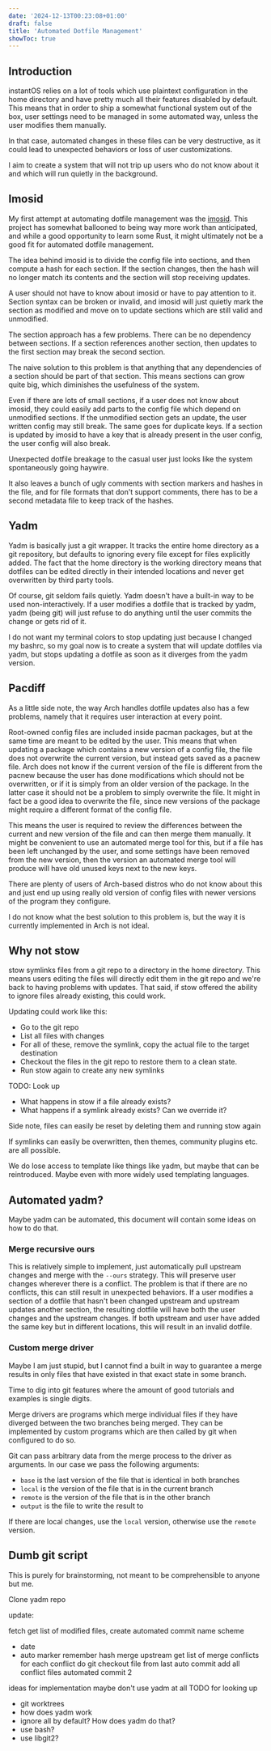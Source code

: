 ```yaml
---
date: '2024-12-13T00:23:08+01:00'
draft: false
title: 'Automated Dotfile Management'
showToc: true
---
```


## Introduction

instantOS relies on a lot of tools which use plaintext configuration in the home
directory and have pretty much all their features disabled by default. This
means that in order to ship a somewhat functional system out of the box, user
settings need to be managed in some automated way, unless the user modifies them manually.

In that case, automated changes in these files can be very destructive, as it
could lead to unexpected behaviors or loss of user customizations.

I aim to create a system that will not trip up users who do not know about it
and which will run quietly in the background.

## Imosid

My first attempt at automating dotfile management was the [imosid](https://github.com/instantos/imosid).
This project has somewhat ballooned to being way more work than anticipated, and
while a good opportunity to learn some Rust, it might ultimately not be a good
fit for automated dotfile management.

The idea behind imosid is to divide the config file into sections, and then
compute a hash for each section. If the section changes, then the hash will no
longer match its contents and the section will stop receiving updates.

A user should not have to know about imosid or have to pay attention to it.
Section syntax can be broken or invalid, and imosid will just quietly mark the
section as modified and move on to update sections which are still valid and
unmodified.

The section approach has a few problems. There can be no dependency between
sections. If a section references another section, then updates to the first
section may break the second section.

The naive solution to this problem is that anything that any dependencies of a
section should be part of that section. This means sections can grow quite big,
which diminishes the usefulness of the system.

Even if there are lots of small sections, if a user does not know about
imosid, they could easily add parts to the config file which depend on
unmodified sections. If the unmodified section gets an update, the user written
config may still break. The same goes for duplicate keys. If a section is
updated by imosid to have a key that is already present in the user config, the
user config will also break.

Unexpected dotfile breakage to the casual user just looks like the system
spontaneously going haywire.


It also leaves a bunch of ugly comments with section markers and hashes in the
file, and for file formats that don't support comments, there has to be a second
metadata file to keep track of the hashes.

## Yadm

Yadm is basically just a git wrapper. It tracks the entire home directory as a
git repository, but defaults to ignoring every file except for files explicitly
added. The fact that the home directory is the working directory means that
dotfiles can be edited directly in their intended locations and never get
overwritten by third party tools.

Of course, git seldom fails quietly. Yadm doesn't have a built-in way to be used
non-interactively. If a user modifies a dotfile that is tracked by yadm, yadm
(being git) will just refuse to do anything until the user commits the change or
gets rid of it.

I do not want my terminal colors to stop updating just because I changed my
bashrc, so my goal now is to create a system that will update dotfiles via yadm,
but stops updating a dotfile as soon as it diverges from the yadm version.

## Pacdiff

As a little side note, the way Arch handles dotfile updates also has a few
problems, namely that it requires user interaction at every point.

Root-owned config files are included inside pacman packages, but at the same
time are meant to be edited by the user. This means that when updating a package
which contains a new version of a config file, the file does not overwrite the
current version, but instead gets saved as a pacnew file. Arch does not know if
the current version of the file is different from the pacnew because the user
has done modifications which should not be overwritten, or if it is simply from
an older version of the package. In the latter case it should not be a problem to
simply overwrite the file. It might in fact be a good idea to overwrite the
file, since new versions of the package might require a different format of the
config file.

This means the user is required to review the differences between the current
and new version of the file and can then merge them manually. It might be
convenient to use an automated merge tool for this, but if a file has been left
unchanged by the user, and some settings have been removed from the new version,
then the version an automated merge tool will produce will have old unused keys
next to the new keys.

There are plenty of users of Arch-based distros who do not know about this and
just end up using really old version of config files with newer versions of the
program they configure.

I do not know what the best solution to this problem is, but the way it is
currently implemented in Arch is not ideal.

## Why not stow

stow symlinks files from a git repo to a directory in the home directory. This
means users editing the files will directly edit them in the git repo and we're
back to having problems with updates. 
That said, if stow offered the ability to ignore files already existing, this
could work. 

Updating could work like this:

- Go to the git repo
- List all files with changes
- For all of these, remove the symlink, copy the actual file to the target
destination
- Checkout the files in the git repo to restore them to a clean state. 
- Run stow again to create any new symlinks

TODO: Look up
- What happens in stow if a file already exists?
- What happens if a symlink already exists? Can we override it?

Side note, files can easily be reset by deleting them and running stow again

If symlinks can easily be overwritten, then themes, community plugins etc. are
all possible. 

We do lose access to template like things like yadm, but maybe that can be
reintroduced. Maybe even with more widely used templating languages. 


## Automated yadm?

Maybe yadm can be automated, this document will contain some ideas on how to do
that.


### Merge recursive ours

This is relatively simple to implement, just automatically pull upstream changes
and merge with the `--ours` strategy. This will preserve user changes wherever
there is a conflict. The problem is that if there are no conflicts, this can
still result in unexpected behaviors. If a user modifies a section of a dotfile
that hasn't been changed upstream and upstream updates another section, the
resulting dotfile will have both the user changes and the upstream changes.
If both upstream and user have added the same key but in different locations,
this will result in an invalid dotfile.

### Custom merge driver

Maybe I am just stupid, but I cannot find a built in way to guarantee a merge
results in only files that have existed in that exact state in some branch.

Time to dig into git features where the amount of good tutorials and examples is
single digits.

Merge drivers are programs which merge individual files if they have diverged
between the two branches being merged. They can be implemented by custom
programs which are then called by git when configured to do so.

Git can pass arbitrary data from the merge process to the driver as arguments.
In our case we pass the following arguments:

- `base` is the last version of the file that is identical in both branches
- `local` is the version of the file that is in the current branch
- `remote` is the version of the file that is in the other branch
- `output` is the file to write the result to

If there are local changes, use the `local` version, otherwise use the `remote`
version.

## Dumb git script

This is purely for brainstorming, not meant to be comprehensible to anyone but
me. 

Clone yadm repo

update:

fetch
get list of modified files, create automated commit
name scheme
- date
- auto marker
remember hash
merge upstream
get list of merge conflicts
for each conflict do git checkout file from last auto commit
add all conflict files
automated commit 2

ideas for implementation
maybe don't use yadm at all
TODO for looking up
- git worktrees
- how does yadm work
- ignore all by default? How does yadm do that?
- use bash?
- use libgit2?




